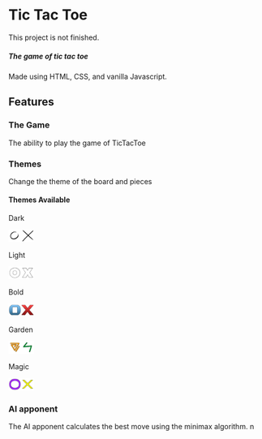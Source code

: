 # Tic Tac Toe
This project is not finished.
##### The game of tic tac toe
Made using HTML, CSS, and vanilla Javascript.
## Features
### The Game
The ability to play the game of TicTacToe
### Themes
Change the theme of the board and pieces
#### Themes Available
Dark

<img src="/images/theme-dark/o_1.png" width="5%"><img src="/images/theme-dark/x_1.png" width="5%">

Light

<img src="/images/theme-light/o_1.png" width="5%"><img src="/images/theme-light/x_1.png" width="5%">

Bold

<img src="/images/theme_blue-red/o_1.png" width="5%"><img src="/images/theme_blue-red/x_1.png" width="5%">

Garden

<img src="/images/theme_green-orange/o_1.png" width="5%"><img src="/images/theme_green-orange/x_1.png" width="5%">

Magic

<img src="/images/theme_yellow-purple/o_1.png" width="5%"><img src="/images/theme_yellow-purple/x_1.png" width="5%">
### AI apponent  
The AI apponent calculates the best move using the minimax algorithm. 
n

